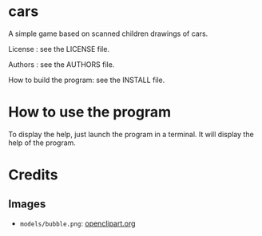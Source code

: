 # cars

A simple game based on scanned children drawings of cars.

License :                  see the LICENSE file.

Authors :                  see the AUTHORS file.

How to build the program:  see the INSTALL file.

How to use the program
=======================
To display the help, just launch the program in a terminal.
It will display the help of the program.

Credits
=======

Images
------

  - `models/bubble.png`:
    [openclipart.org](https://openclipart.org/detail/195743/bubble)

